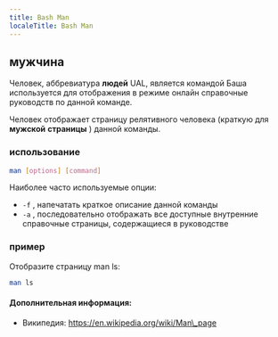 ---
title: Bash Man
localeTitle: Bash Man
---## мужчина

Человек, аббревиатура **людей** UAL, является командой Баша используется для отображения в режиме онлайн справочные руководств по данной команде.

Человек отображает страницу релятивного человека (краткую для **мужской** **страницы** ) данной команды.

### использование

```bash
man [options] [command] 
```

Наиболее часто используемые опции:

*   `-f` , напечатать краткое описание данной команды
*   `-a` , последовательно отображать все доступные внутренние справочные страницы, содержащиеся в руководстве

### пример

Отобразите страницу man ls:

```bash
man ls 
```

#### Дополнительная информация:

*   Википедия: https://en.wikipedia.org/wiki/Man\_page